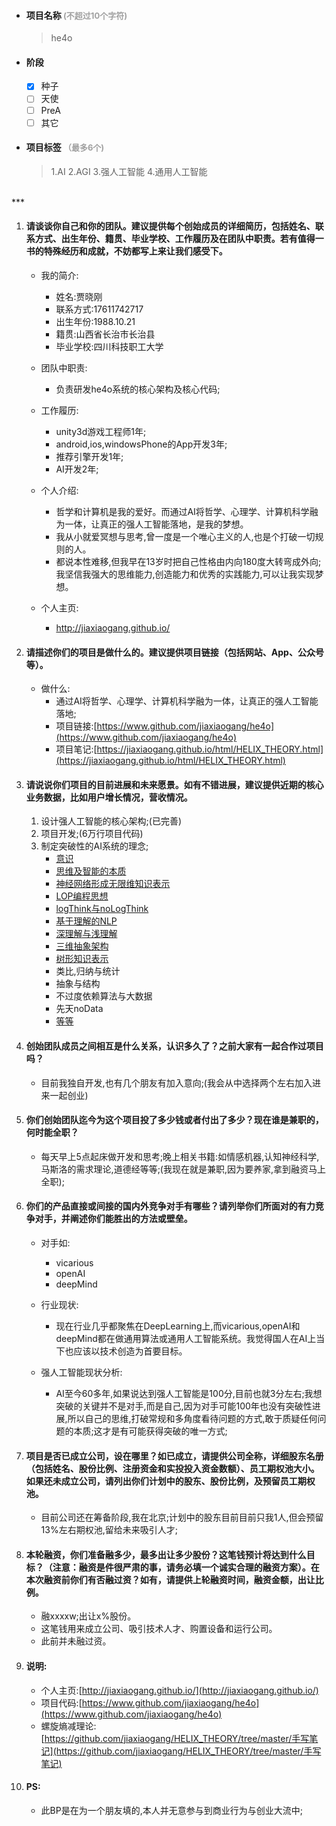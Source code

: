 - #### 项目名称<font color="#A0A0A0" size="2"> (不超过10个字符)</font>

	> he4o

- #### 阶段

	- [x] 种子
	- [ ] 天使
	- [ ] PreA
	- [ ] 其它

- #### 项目标签<font color="#A0A0A0" size="2"> （最多6个)</font>

	> 1.AI  2.AGI  3.强人工智能  4.通用人工智能

<br/>
***





1. #### 请谈谈你自己和你的团队。建议提供每个创始成员的详细简历，包括姓名、联系方式、出生年份、籍贯、毕业学校、工作履历及在团队中职责。若有值得一书的特殊经历和成就，不妨都写上来让我们感受下。

	- 我的简介:
		- 姓名:贾晓刚
		- 联系方式:17611742717
		- 出生年份:1988.10.21
		- 籍贯:山西省长治市长治县
		- 毕业学校:四川科技职工大学

	- 团队中职责:
		- 负责研发he4o系统的核心架构及核心代码;

	- 工作履历:
    	- unity3d游戏工程师1年;
		- android,ios,windowsPhone的App开发3年;
		- 推荐引擎开发1年;
		- AI开发2年;

	- 个人介绍:
		- 哲学和计算机是我的爱好。而通过AI将哲学、心理学、计算机科学融为一体，让真正的强人工智能落地，是我的梦想。
		- 我从小就爱冥想与思考,曾一度是一个唯心主义的人,也是个打破一切规则的人。
		- 都说本性难移,但我早在13岁时把自己性格由内向180度大转弯成外向;我坚信我强大的思维能力,创造能力和优秀的实践能力,可以让我实现梦想。

	- 个人主页:
		- http://jiaxiaogang.github.io/




2. #### 请描述你们的项目是做什么的。建议提供项目链接（包括网站、App、公众号等）。

	- 做什么:
		- 通过AI将哲学、心理学、计算机科学融为一体，让真正的强人工智能落地;
		- 项目链接:[https://www.github.com/jiaxiaogang/he4o](https://www.github.com/jiaxiaogang/he4o)
		- 项目笔记:[https://jiaxiaogang.github.io/html/HELIX_THEORY.html](https://jiaxiaogang.github.io/html/HELIX_THEORY.html)



3. #### 请说说你们项目的目前进展和未来愿景。如有不错进展，建议提供近期的核心业务数据，比如用户增长情况，营收情况。

    1. 设计强人工智能的核心架构;(已完善)
    2. 项目开发;(6万行项目代码)
    3. 制定突破性的AI系统的理念;
		- [意识](https://github.com/jiaxiaogang/HELIX_THEORY/blob/master/%E6%89%8B%E5%86%99%E7%AC%94%E8%AE%B0/Note4.md#目录)
		- [思维及智能的本质](https://github.com/jiaxiaogang/HELIX_THEORY/blob/master/%E6%89%8B%E5%86%99%E7%AC%94%E8%AE%B0/Note4.md#n4p2思维演化ai思维的本质170714)
    	- [神经网络形成无限维知识表示](https://github.com/jiaxiaogang/HELIX_THEORY/blob/master/%E6%89%8B%E5%86%99%E7%AC%94%E8%AE%B0/Note4.md#n4p19第4代知识表示)
		- [LOP编程思想](https://github.com/jiaxiaogang/HELIX_THEORY/blob/master/%E6%89%8B%E5%86%99%E7%AC%94%E8%AE%B0/Note4.md#n4p13loplayer-oriented-programming170803)
		- [logThink与noLogThink](https://github.com/jiaxiaogang/HELIX_THEORY/blob/master/%E6%A1%86%E6%9E%B6/%E8%87%AA%E6%88%91.md#两个运算方式)
		- [基于理解的NLP](https://github.com/jiaxiaogang/HELIX_THEORY/blob/master/Light%E5%8F%8A%E5%BA%94%E7%94%A8/Light.md#nlp语言一定要以描述意思为核心才能达到100正确率)
		- [深理解与浅理解](https://github.com/jiaxiaogang/HELIX_THEORY/blob/master/%E6%A1%86%E6%9E%B6/%E6%B3%A8%E6%84%8F%E5%8A%9B.md)
		- [三维抽象架构](https://github.com/jiaxiaogang/HELIX_THEORY/blob/master/%E6%A1%86%E6%9E%B6/3%E7%BB%B4%E6%8A%BD%E8%B1%A1%E6%A6%82%E8%BF%B0.md)
		- [树形知识表示](https://github.com/jiaxiaogang/HELIX_THEORY/blob/master/%E6%89%8B%E5%86%99%E7%AC%94%E8%AE%B0/Note3.md#n3p7数据树理论)
		- 类比,归纳与统计
		- 抽象与结构
		- 不过度依赖算法与大数据
		- 先天noData
		- [等等](https://github.com/jiaxiaogang/HELIX_THEORY/blob/master/Book/SUMMARY.md#目录)

4. #### 创始团队成员之间相互是什么关系，认识多久了？之前大家有一起合作过项目吗？
	- 目前我独自开发,也有几个朋友有加入意向;(我会从中选择两个左右加入进来一起创业)

5. #### 你们创始团队迄今为这个项目投了多少钱或者付出了多少？现在谁是兼职的，何时能全职？
	- 每天早上5点起床做开发和思考;晚上相关书籍:如情感机器,认知神经科学,马斯洛的需求理论,道德经等等;(我现在就是兼职,因为要养家,拿到融资马上全职);

6. #### 你们的产品直接或间接的国内外竞争对手有哪些？请列举你们所面对的有力竞争对手，并阐述你们能胜出的方法或壁垒。

	- 对手如:
		- vicarious
		- openAI
		- deepMind

	- 行业现状:
		- 现在行业几乎都聚焦在DeepLearning上,而vicarious,openAI和deepMind都在做通用算法或通用人工智能系统。我觉得国人在AI上当下也应该以技术创造为首要目标。

	- 强人工智能现状分析:
		- AI至今60多年,如果说达到强人工智能是100分,目前也就3分左右;我想突破的关键并不是对手,而是自己,因为对手可能100年也没有突破性进展,所以自己的思维,打破常规和多角度看待问题的方式,敢于质疑任何问题的本质;这才是有可能获得突破的唯一方式;		

7. #### 项目是否已成立公司，设在哪里？如已成立，请提供公司全称，详细股东名册（包括姓名、股份比例、注册资金和实投投入资金数额）、员工期权池大小。如果还未成立公司，请列出你们计划中的股东、股份比例，及预留员工期权池。

	- 目前公司还在筹备阶段,我在北京;计划中的股东目前目前只我1人,但会预留13%左右期权池,留给未来吸引人才;

8. #### 本轮融资，你们准备融多少，最多出让多少股份？这笔钱预计将达到什么目标？（注意：融资是件很严肃的事，请务必填一个诚实合理的融资方案）。在本次融资前你们有否融过资？如有，请提供上轮融资时间，融资金额，出让比例。

    - 融xxxxw;出让x%股份。
    - 这笔钱用来成立公司、吸引技术人才、购置设备和运行公司。
    - 此前并未融过资。


9. #### 说明:

	- 个人主页:[http://jiaxiaogang.github.io/](http://jiaxiaogang.github.io/)
	- 项目代码:[https://www.github.com/jiaxiaogang/he4o](https://www.github.com/jiaxiaogang/he4o)
	- 螺旋熵减理论:[https://github.com/jiaxiaogang/HELIX_THEORY/tree/master/手写笔记](https://github.com/jiaxiaogang/HELIX_THEORY/tree/master/手写笔记)


10. #### PS:

	* 此BP是在为一个朋友填的,本人并无意参与到商业行为与创业大流中;

